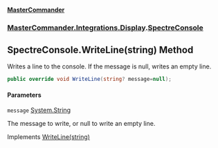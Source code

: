 #### [MasterCommander](MasterCommander.md 'MasterCommander')
### [MasterCommander.Integrations.Display](MasterCommander.Integrations.Display.md 'MasterCommander.Integrations.Display').[SpectreConsole](SpectreConsole.md 'MasterCommander.Integrations.Display.SpectreConsole')

## SpectreConsole.WriteLine(string) Method

Writes a line to the console. If the message is null, writes an empty line.

```csharp
public override void WriteLine(string? message=null);
```
#### Parameters

<a name='MasterCommander.Integrations.Display.SpectreConsole.WriteLine(string).message'></a>

`message` [System.String](https://docs.microsoft.com/en-us/dotnet/api/System.String 'System.String')

The message to write, or null to write an empty line.

Implements [WriteLine(string)](IConsole.WriteLine(string).md 'MasterCommander.Core.Display.IConsole.WriteLine(string)')